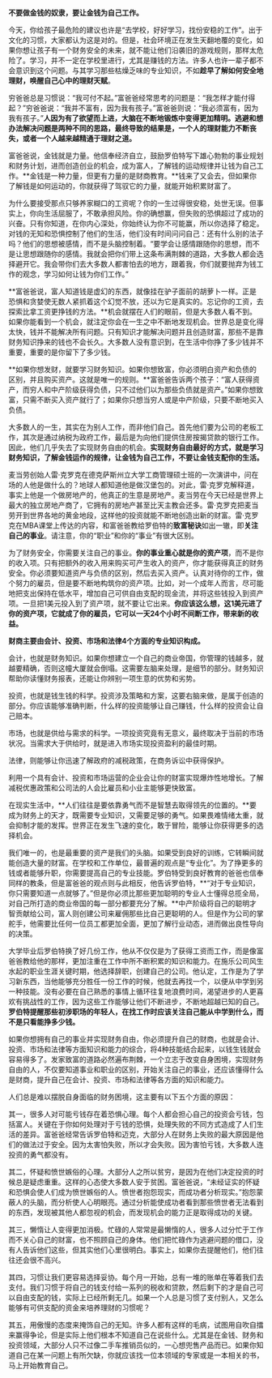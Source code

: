 **不要做金钱的奴隶，要让金钱为自己工作。**

今天，你给孩子最危险的建议也许是“去学校，好好学习，找份安稳的工作”。出于文化的习惯，大家都认为这是对的。但是，社会环境正在发生天翻地覆的变化，如果你想让孩子有一个财务安全的未来，就不能让他们沿袭旧的游戏规则，那样太危险了。学习，并不一定在学校里进行，尤其是赚钱的方法。许多人也许一辈子都不会意识到这个问题。与其学习那些枯燥乏味的专业知识，不如**趁早了解如何安全地理财，唤醒自己心中的理财天赋**。

穷爸爸总是习惯说：“我可付不起。”富爸爸经常思考的问题是：“我怎样才能付得起？”穷爸爸说：“我并不富有，因为我有孩子。”富爸爸则说：“我必须富有，因为我有孩子。”**人因为有了欲望而上进，大脑在不断地锻炼中变得更加精明。逃避和想办法解决问题是两种不同的思路，最终导致的结果是，一个人的理财能力不断丧失，或者一个人越来越精通于理财之道。**

富爸爸说，金钱就是力量。他信奉经济自立，鼓励罗伯特写下雄心勃勃的事业规划和财务计划，进而创造创业的机会，成为富人，了解钱的运动规律并让钱为自己工作。**金钱是一种力量，但更有力量的是财商教育。**钱来了又会去，但如果你了解钱是如何运动的，你就获得了驾驭它的力量，就能开始积累财富了。

为什么要接受那点只够养家糊口的工资呢？你的一生过得很安稳，处世无误。但事实上，你向生活屈服了，不敢承担风险。你的确想赢，但失败的恐惧超过了成功的兴奋。只有你知道，在你内心深处，你始终认为你不可能赢，所以你选择了稳定。对钱的无知和恐惧控制了他们的生活，他们没有时间问问自己：还有什么别的法子吗？他们的思想被感情，而不是头脑控制着。“要学会让感情跟随你的思想，而不是让思想跟随你的感情。我就会把你们带上这条布满荆棘的道路，大多数人都会选择避开它。我会带你们去大多数人都害怕去的地方，跟着我，你们就要抛弃为钱工作的观念，学习如何让钱为你们工作。”

**富爸爸说，富人知道钱是虚幻的东西，就像挂在驴子面前的胡萝卜一样。正是恐惧和贪婪使无数人紧抓着这个幻觉不放，还以为它是真实的。忘记你的工资，去探索比拿工资更挣钱的方法。**机会就摆在人们的眼前，但是大多数人看不到。如果你能看到一个机会，就注定你会在一生之中不断地发现机会。世界总是变化得太快，钱并不能解决所有问题。只有知识才能解决问题并且创造财富，那些不是靠财务知识挣来的钱也不会长久。大多数人没有意识到，在生活中你挣了多少钱并不重要，重要的是你留下了多少钱。

**如果你想发财，就要学习财务知识。如果你想致富，你必须明白资产和负债的区别，并且购买资产。这就是唯一的规则。**富爸爸告诉两个孩子：“富人获得资产，而穷人和中产阶级获得负债，只不过他们以为那些负债就是资产。”如果你想致富，只需不断买入资产就行了；如果你只想当穷人或是中产阶级，只要不断地买入负债。

大多数人的一生，其实在为别人工作，而非他们自己。首先他们要为公司的老板工作，其次是通过纳税为政府工作，最后是为向他们提供住房按揭贷款的银行工作。因此，他们几乎失去了实现财务自由的机会。**实现财务自由最好的方式，就是学习财务知识，了解金钱运作的规律，让金钱为自己工作，不要让金钱支配你的生活。**

麦当劳创始人雷·克罗克在德克萨斯州立大学工商管理硕士班的一次演讲中，问在场的人他是做什么的？地球人都知道他是做汉堡包的。对此，雷·克罗克解释道，事实上他是一个做房地产的，他真正的生意是房地产。麦当劳在今天已经是世界上最大的独立房地产商了，它拥有的房地产甚至比天主教会还多。雷·克罗克把麦当劳开到世界各地的黄金地段，这样他的投资就能不断地创造出新的财富。雷·克罗克在MBA课堂上传达的内容，和富爸爸教给罗伯特的**致富秘诀**如出一辙，即**关注自己的事业**。请注意，你的“职业”和你的“事业”有很大区别。

为了财务安全，你需要关注自己的事业。**你的事业重心就是你的资产项**，而不是你的收入项。只有把额外的收入用来购买可产生收入的资产，你才能获得真正的财务安全。你必须要知道资产与负债的区别，然后去买入资产。认真对待你的工作，做个努力的雇员，但是要不断地构筑你的资产项。比如，对一个成年人而言，尽可能地把支出保持在低水平，增加自己可供自由支配的现金流，并将这些钱投入到资产项。一旦把1美元投入到了资产项，就不要让它出来。**你应该这么想，这1美元进了你的资产项，它就成了你的雇员，它可以一天24个小时不间断工作，带来新的收益。**

**财商主要由会计、投资、市场和法律4个方面的专业知识构成。**

会计，也就是财务知识。如果你想建立一个自己的商业帝国，你管理的钱越多，就越要精确，否则这幢大厦就会倒塌。这需要左脑来处理，是细节的部分。财务知识帮助你读懂财务报表，还能让你辨别一项生意的优势和劣势。

投资，也就是钱生钱的科学。投资涉及策略和方案，这要右脑来做，是属于创造的部分。你应该能够准确判断，什么样的投资能够让自己赚钱，什么样的投资会让自己赔本。

市场，也就是供给与需求的科学。一项投资究竟有无意义，最终取决于当前的市场状况。当需求大于供给时，就是进入市场实现投资盈利的最佳时期。

法律，则能够让你迅速了解政府的减税政策，在商务诉讼中获得保护。

利用一个具有会计、投资和市场运营的企业会让你的财富实现爆炸性地增长。了解减税优惠政策和公司法的人会比雇员和小业主能够更快致富。

在现实生活中，**人们往往是要依靠勇气而不是智慧去取得领先的位置的。**要成为财务上的天才，既需要专业知识，又需要足够的勇气。如果畏难情绪太重，就会抑制才能的发挥。世界正在发生飞速的变化，敢于冒险，能够让你获得更多的选择机会。

我们唯一的，也是最重要的资产是我们的头脑。如果受到良好的训练，它转瞬间就能创造大量的财富。在学校和工作单位，最普遍的观点是“专业化”。为了挣更多的钱或者能够升职，你需要提高自己的专业技能。罗伯特受到良好教育的爸爸也信奉同样的教条，但是富爸爸的观点则与此相反，他告诉罗伯特，**“对于专业知识，你只需要知道一点就够了。”但是你必须比那些更加聪明的专业人士懂得总揽全局，对自己所打造的商业帝国的每一部分都要充分了解。**中产阶级将自己的聪明才智贡献给公司，富人则创建公司来雇佣那些比自己更聪明的人。但是作为公司的掌舵手，他需要比任何一位员工都更加全面，更加了解行业动态，进而做出良性导向的决策。

大学毕业后罗伯特换了好几份工作，他从不仅仅是为了获得工资而工作，而是像富爸爸教给他的那样，更加注重在工作中所不断积累的知识和能力。在施乐公司风生水起的职业生涯关键时期，他选择辞职，创建自己的公司。他认定，工作是为了学习新东西，当他能够充分胜任一份工作的时候，他就去再找一个，以便从中学到另一种技能。没有必要在自己熟悉的事情上循环往复地浪费时间，渴望进步的人更喜欢有挑战性的工作，因为这些工作能够让他们不断进步，不断地超越已知的自己。**罗伯特提醒那些初涉职场的年轻人，在找工作时应该关注自己能从中学到什么，而不是只看能挣多少钱。**

如果你想拥有自己的事业并实现财务自由，你必须提升自己的财商，也就是会计、投资、市场和法律等方面知识和能力的综合，将4种技能结合起来，以钱生钱就会容易得多了。发家致富的道路必然遍布荆棘，一个立志于改变自身困境，实现财务自由的人，不仅要知道事业和职业的区别，开始关注自己的事业，还应该懂得什么是财商，提升自己在会计、投资、市场和法律等各方面的知识和能力。

人们总是难以摆脱自身面临的财务困境，这主要有以下五个方面的原因： 

其一，很多人对可能亏钱存在着恐惧心理。每个人都会担心自己的投资会亏钱，包括富人。关键在于你如何处理对于亏钱的恐惧，处理失败的不同方式造成了人们生活的差异。富爸爸经常告诉罗伯特和迈克，大部分人在财务上失败的最大原因是他们的做法过于安全。因为太害怕失败，所以才会失败。因为害怕亏钱，大多数人连投资的勇气都没有。

其二，怀疑和愤世嫉俗的心理。大部分人之所以贫穷，是因为在他们决定投资的时候总是疑虑重重。这样的心态使大多数人安于贫困。富爸爸说，“未经证实的怀疑和恐惧会使人们成为愤世嫉俗的人。愤世者抱怨现实，而成功者分析现实。”抱怨蒙蔽人的头脑，而分析使人心明眼亮。通过分析能使成功者看到那些愤世者无法看到的东西，发现被其他人都忽视的机会，而发现机会的能力正是取得成功的关键。

其三，懒惰让人变得更加消极。忙碌的人常常是最懒惰的人，很多人过分忙于工作而不关心自己的财富，也不照顾自己的身体。他们把忙碌作为逃避问题的借口，没有人告诉他们这些，但其实他们心里很明白。事实上，如果你去提醒他们，他们往往还会很不高兴。

其四，习惯让我们更容易选择妥协。每个月一开始，总有一堆的账单在等着我们去支付。我们习惯于将自己的钱支付给一系列的税收和贷款，然后剩下的才是自己可以自由支配的钱，实际上已经所剩无几。如果一个人总是习惯了支付别人，又怎么能够有可供支配的资金来培养理财的习惯呢？

其五，用傲慢的态度来掩饰自己的无知。许多人都有这样的毛病，试图用自吹自擂来赢得争论，但是实际上他们根本不知道自己在说些什么。尤其是在金钱、财务和投资领域，大部分人只不过像二手车推销员似的，一心想兜售产品而已。如果你知道自己在某一问题上有所欠缺，你就应该找一位本领域的专家或是一本相关的书，马上开始教育自己。